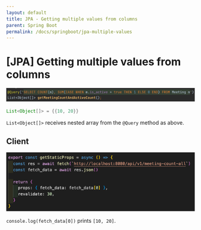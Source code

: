 ```yaml
---
layout: default
title: JPA - Getting multiple values from columns
parent: Spring Boot
permalink: /docs/springboot/jpa-multiple-values
---
```


# [JPA] Getting multiple values from columns

![picture 1](../../assets/docs/Springboot/JPA-multiple-values/1675611788006.png)

```java
List<Object[]> = {{10, 20}}
```
`List<Object[]>` receives nested array from the `@Query` method as above.


## Client
![picture 2](../../assets/docs/Springboot/JPA-multiple-values/1675612928245.png)  

`console.log(fetch_data[0])` prints `[10, 20]`.